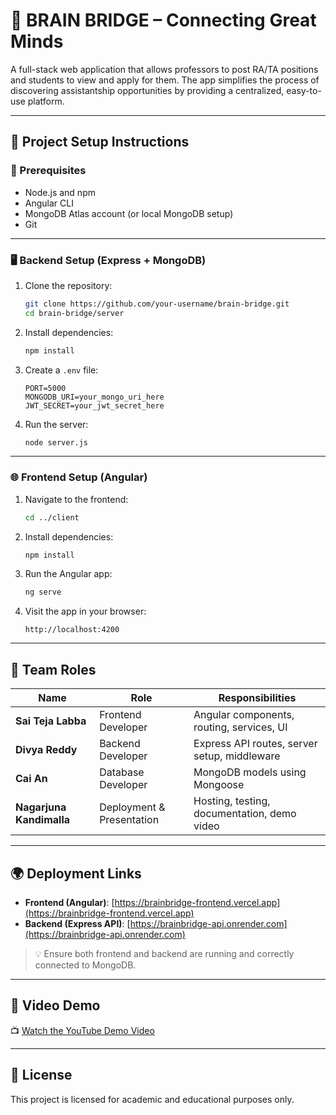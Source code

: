 
# 🧠 BRAIN BRIDGE – Connecting Great Minds

A full-stack web application that allows professors to post RA/TA positions and students to view and apply for them. The app simplifies the process of discovering assistantship opportunities by providing a centralized, easy-to-use platform.

---

## 🚀 Project Setup Instructions

### 🔧 Prerequisites
- Node.js and npm
- Angular CLI
- MongoDB Atlas account (or local MongoDB setup)
- Git

---

### 🖥️ Backend Setup (Express + MongoDB)

1. Clone the repository:
   ```bash
   git clone https://github.com/your-username/brain-bridge.git
   cd brain-bridge/server
   ```

2. Install dependencies:
   ```bash
   npm install
   ```

3. Create a `.env` file:
   ```env
   PORT=5000
   MONGODB_URI=your_mongo_uri_here
   JWT_SECRET=your_jwt_secret_here
   ```

4. Run the server:
   ```bash
   node server.js
   ```

---

### 🌐 Frontend Setup (Angular)

1. Navigate to the frontend:
   ```bash
   cd ../client
   ```

2. Install dependencies:
   ```bash
   npm install
   ```

3. Run the Angular app:
   ```bash
   ng serve
   ```

4. Visit the app in your browser:
   ```
   http://localhost:4200
   ```

---

## 👥 Team Roles

| Name                 | Role                  | Responsibilities |
|----------------------|------------------------|------------------|
| **Sai Teja Labba**   | Frontend Developer     | Angular components, routing, services, UI |
| **Divya Reddy**      | Backend Developer      | Express API routes, server setup, middleware |
| **Cai An**           | Database Developer     | MongoDB models using Mongoose |
| **Nagarjuna Kandimalla** | Deployment & Presentation | Hosting, testing, documentation, demo video |

---

## 🌍 Deployment Links

- **Frontend (Angular)**: [https://brainbridge-frontend.vercel.app](https://brainbridge-frontend.vercel.app)  
- **Backend (Express API)**: [https://brainbridge-api.onrender.com](https://brainbridge-api.onrender.com)

> 💡 Ensure both frontend and backend are running and correctly connected to MongoDB.

---

## 🎥 Video Demo

📺 [Watch the YouTube Demo Video](https://youtu.be/your-demo-video-link)

---

## 📄 License

This project is licensed for academic and educational purposes only.
